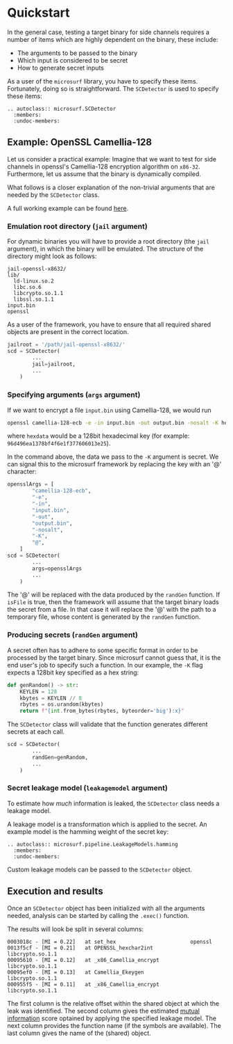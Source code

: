 # Quickstart

In the general case, testing a target binary for side channels requires a number of items which are highly dependent on the binary, these include:

- The arguments to be passed to the binary
- Which input is considered to be secret
- How to generate secret inputs

As a user of the `microsurf` library, you have to specify these items. Fortunately, doing so is straightforward. The `SCDetector` is used to specify these items:

```{eval-rst}
.. autoclass:: microsurf.SCDetector
  :members:
  :undoc-members:
```

## Example: OpenSSL Camellia-128

Let us consider a practical example: Imagine that we want to test for side channels in openssl's Camellia-128 encryption algorithm on `x86-32`. Furthermore, let us assume that the binary is dynamically compiled. 

What follows is a closer explanation of the non-trivial arguments that are needed by the `SCDetector` class.

A full working example can be found [here](examples/openssl-camellia-128.py).

### Emulation root directory (`jail` argument)

For dynamic binaries you will have to provide a root directory (the `jail` argument), in which the binary will be emulated. The structure of the directory might look as follows:

```
jail-openssl-x8632/
lib/
  ld-linux.so.2
  libc.so.6
  libcrypto.so.1.1
  libssl.so.1.1
input.bin
openssl
```

As a user of the framework, you have to ensure that all required shared objects are present in the correct location.

```python
jailroot = '/path/jail-openssl-x8632/'
scd = SCDetector(
        ...
        jail=jailroot,
        ...
    )
```

### Specifying arguments (`args` argument)

If we want to encrypt a file `input.bin` using Camellia-128, we would run

```bash
openssl camellia-128-ecb -e -in input.bin -out output.bin -nosalt -K hexdata
```

where `hexdata` would be a 128bit hexadecimal key (for example: `96d496ea1378bf4f6e1f377606013e25`).

In the command above, the data we pass to the `-K` argument is secret. We can signal this to the microsurf framework by replacing the key with an '@' character:

```python
opensslArgs = [
        "camellia-128-ecb",
        "-e",
        "-in",
        "input.bin",
        "-out",
        "output.bin",
        "-nosalt",
        "-K",
        "@",
    ]
scd = SCDetector(
        ...
        args=opensslArgs
        ...
    )
```

The '@' will be replaced with the data produced by the `randGen` function. If `isFile` is true, then the framework will assume that the target binary loads the secret from a file. In that case it will replace the '@' with the path to a temporary file, whose content is generated by the `randGen` function.

### Producing secrets (`randGen` argument)

A secret often has to adhere to some specific format in order to be processed by the target binary. Since microsurf cannot guess that, it is the end user's job to specify such a function. In our example, the `-K` flag expects a 128bit key specified as a hex string:

```python
def genRandom() -> str:
    KEYLEN = 128
    kbytes = KEYLEN // 8
    rbytes = os.urandom(kbytes)
    return f"{int.from_bytes(rbytes, byteorder='big'):x}"
```

The `SCDetector` class will validate that the function generates different secrets at each call.

```python
scd = SCDetector(
        ...
        randGen=genRandom,
        ...
    )
```

### Secret leakage model (`leakagemodel` argument)

To estimate how *much* information is leaked, the `SCDetector` class needs a leakage model.

A leakage model is a transformation which is applied to the secret. An example model is the hamming weight of the secret key:

```{eval-rst}
.. autoclass:: microsurf.pipeline.LeakageModels.hamming
  :members:
  :undoc-members:
```

Custom leakage models can be passed to the `SCDetector` object.

## Execution and results

Once an `SCDetector` object has been initialized with all the arguments needed, analysis can be started by calling the `.exec()` function.

The results will look be split in several columns:

```
0003018c - [MI = 0.22]   at set_hex                        openssl
0013f5cf - [MI = 0.21]   at OPENSSL_hexchar2int            libcrypto.so.1.1
00095610 - [MI = 0.12]   at _x86_Camellia_encrypt          libcrypto.so.1.1
00095ef0 - [MI = 0.13]   at Camellia_Ekeygen               libcrypto.so.1.1
000955f5 - [MI = 0.11]   at _x86_Camellia_encrypt          libcrypto.so.1.1
```

The first column is the relative offset within the shared object at which the leak was identified. The second column gives the estimated [mutual information](https://en.wikipedia.org/wiki/Mutual_information) score optained by applying the specified leakage model. The next column provides the function name (if the symbols are available). The last column gives the name of the (shared) object.